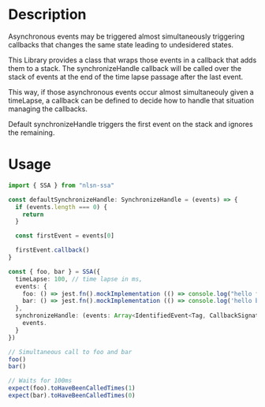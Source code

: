 # Description

Asynchronous events may be triggered almost simultaneously triggering callbacks that changes the same state leading to undesidered states.

This Library provides a class that wraps those events in a callback that adds them to a stack. The synchronizeHandle callback will be called over the stack of events at the end of the time lapse passage after the last event.

This way, if those asynchronous events occur almost simultaneouly given a timeLapse, a callback can be defined to decide how to handle that situation managing the callbacks.

Default synchronizeHandle triggers the first event on the stack and ignores the remaining.

# Usage

```ts
import { SSA } from "nlsn-ssa"

const defaultSynchronizeHandle: SynchronizeHandle = (events) => {
  if (events.length === 0) {
    return
  }

  const firstEvent = events[0]

  firstEvent.callback()
}

const { foo, bar } = SSA({
  timeLapse: 100, // time lapse in ms,
  events: {
    foo: () => jest.fn().mockImplementation (() => console.log("hello foo")),
    bar: () => jest.fn().mockImplementation (() => console.log('hello bar')),
  },
  synchronizeHandle: (events: Array<IdentifiedEvent<Tag, CallbackSignature>>) => {
    events.
  }
})

// Simultaneous call to foo and bar
foo()
bar()

// Waits for 100ms
expect(foo).toHaveBeenCalledTimes(1)
expect(bar).toHaveBeenCalledTimes(0)

```

